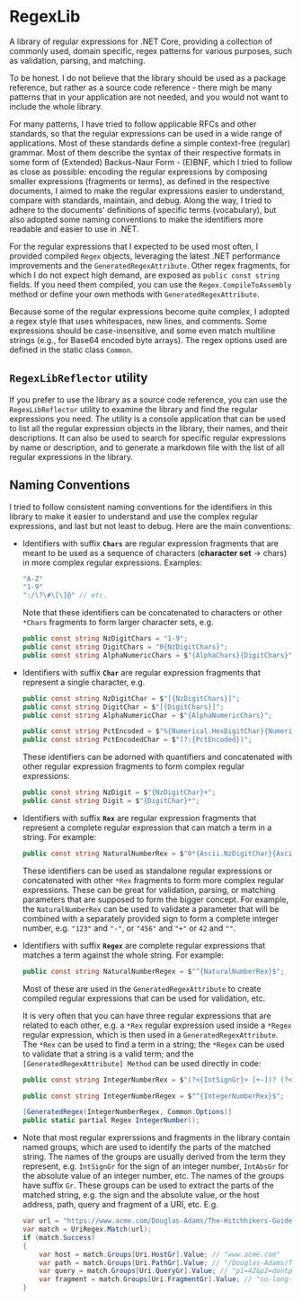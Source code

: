 # RegexLib

A library of regular expressions for .NET Core, providing a collection of commonly used, domain specific, regex patterns for
various purposes, such as validation, parsing, and matching.

To be honest. I do not believe that the library should be used as a package reference, but rather as a source code reference -
there migh be many patterns that in your application are not needed, and you would not want to include the whole library.

For many patterns, I have tried to follow applicable RFCs and other standards, so that the regular expressions can be used in a
wide range of applications. Most of these standards define a simple context-free (regular) grammar. Most of them describe the
syntax of their respective formats in some form of (Extended) Backus-Naur Form - (E)BNF, which I tried to follow as close as
possible: encoding the regular expressions by composing smaller expressions (fragments or terms), as defined in the respective
documents, I aimed to make the regular expressions easier to understand, compare with standards, maintain, and debug. Along the
way, I tried to adhere to the documents' definitions of specific terms (vocabulary), but also adopted some naming conventions to
make the identifiers more readable and easier to use in .NET.

For the regular expressions that I expected to be used most often, I provided compiled `Regex` objects, leveraging the latest
.NET performance improvements and the `GeneratedRegexAttribute`. Other regex fragments, for which I do not expect high
demand, are exposed as `public const string` fields. If you need them compiled, you can use the `Regex.CompileToAssembly`
method or define your own methods with `GeneratedRegexAttribute`.

Because some of the regular expressions become quite complex, I adopted a regex style that uses whitespaces, new lines, and
comments. Some expressions should be case-insensitive, and some even match multiline strings (e.g., for Base64 encoded byte
arrays). The regex options used are defined in the static class `Common`.

## `RegexLibReflector` utility

If you prefer to use the library as a source code reference, you can use the `RegexLibReflector` utility to examine the library
and find the regular expressions you need. The utility is a console application that can be used to list all the regular
expression objects in the library, their names, and their descriptions. It can also be used to search for specific regular
expressions by name or description, and to generate a markdown file with the list of all regular expressions in the library.

## Naming Conventions

I tried to follow consistent naming conventions for the identifiers in this library to make it easier to understand and use the
complex regular expressions, and last but not least to debug. Here are the main conventions:

- Identifiers with suffix <b>`Chars`</b> are regular expression fragments that are meant to be used as a sequence of characters
  (__character set__ -> chars) in more complex regular expressions. Examples:

  ```csharp
  "A-Z"
  "1-9"
  ":/\?\#\[\]@" // etc.
  ```

  Note that these identifiers can be concatenated to characters or other `*Chars` fragments to form larger character sets, e.g.

  ```csharp
  public const string NzDigitChars = "1-9";
  public const string DigitChars = "0{NzDigitChars}";
  public const string AlphaNumericChars = $"{AlphaChars}{DigitChars}";
  ```

- Identifiers with suffix <b>`Char`</b> are regular expression fragments that represent a single character, e.g.

  ```csharp
  public const string NzDigitChar = $"[{NzDigitChars}]";
  public const string DigitChar = $"[{DigitChars}]";
  public const string AlphaNumericChar = $"{AlphaNumericChars}";

  public const string PctEncoded = $"%{Numerical.HexDigitChar}{Numerical.HexDigitChar}";
  public const string PctEncodedChar = $"(?:{PctEncoded})";
  ```

  These identifiers can be adorned with quantifiers and concatenated with other regular expression fragments to form complex
  regular expressions:

  ```csharp
  public const string NzDigit = $"{NzDigitChar}+";
  public const string Digit = $"{DigitChar}*";
  ```

- Identifiers with suffix <b>`Rex`</b> are regular expression fragments that represent a complete regular expression that can
  match a term in a string. For example:

  ```csharp
  public const string NaturalNumberRex = $"0*{Ascii.NzDigitChar}{Ascii.DigitChar}*";
  ```

  These identifiers can be used as standalone regular expressions or concatenated with other `*Rex` fragments to form more
  complex regular expressions. These can be great for validation, parsing, or matching parameters that are supposed to form the
  bigger concept. For example, the `NaturalNumberRex` can be used to validate a parameter that will be combined with a
  separately provided sign to form a complete integer number, e.g. `"123"` and `"-"`, or `"456"` and `"+"` or `42` and `""`.

- Identifiers with suffix <b>`Regex`</b> are complete regular expressions that matches a term against the whole string. For example:
  ```csharp
  public const string NaturalNumberRegex = $"^{NaturalNumberRex}$";
  ```
  Most of these are used in the `GeneratedRegexAttribute` to create compiled regular expressions that can be used for
  validation, etc.

  It is very often that you can have three regular expressions that are related to each other, e.g. a `*Rex` regular expression
  used inside a `*Regex` regular expression, which is then used in a `GeneratedRegexAttribute`. The `*Rex` can be used to find a
  term in a string; the `*Regex` can be used to validate that a string is a valid term; and the
  `[GeneratedRegexAttribute] Method` can be used directly in code:

   ```csharp
   public const string IntegerNumberRex = $"(?<{IntSignGr}> [+-])? (?<{IntAbsGr}> {Ascii.DigitChar}+)";

   public const string IntegerNumberRegex = $"^{IntegerNumberRex}$";

   [GeneratedRegex(IntegerNumberRegex, Common.Options)]
   public static partial Regex IntegerNumber();
   ```

- Note that most regular exprerssions and fragments in the library contain named groups, which are used to
  identify the parts of the matched string. The names of the groups are usually derived from the term they represent, e.g.
  `IntSignGr` for the sign of an integer number, `IntAbsGr` for the absolute value of an integer number, etc. The names of the
  groups have suffix `Gr`. These groups can be used to extract the parts of the matched string, e.g. the sign and the absolute
  value, or the host address, path, query and fragment of a URI, etc. E.g.
  ```csharp
  var url = "https://www.acme.com/Douglas-Adams/The-Hitchhikers-Guide-To-The-Galaxy?p1=42&p2=dontpanic#so-long-and-thanks-for-all-the-fish";
  var match = UriRegex.Match(url);
  if (match.Success)
  {
      var host = match.Groups[Uri.HostGr].Value; // "www.acme.com"
      var path = match.Groups[Uri.PathGr].Value; // "/Douglas-Adams/The-Hitchhikers-Guide-To-The-Galaxy"
      var query = match.Groups[Uri.QueryGr].Value; // "p1=42&p2=dontpanic"
      var fragment = match.Groups[Uri.FragmentGr].Value; // "so-long-and-thanks-for-all-the-fish"
  }
  ```